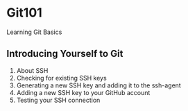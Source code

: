 # Git101
Learning Git Basics


## Introducing Yourself to Git
1. About SSH
2. Checking for existing SSH keys
3. Generating a new SSH key and adding it to the ssh-agent
4. Adding a new SSH key to your GitHub account
5. Testing your SSH connection
